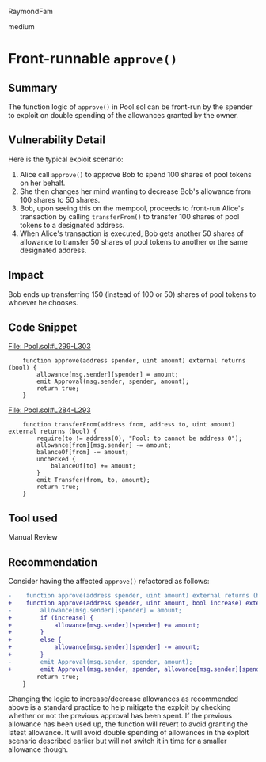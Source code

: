 RaymondFam

medium

# Front-runnable `approve()`

## Summary
The function logic of `approve()` in Pool.sol can be front-run by the spender to exploit on double spending of the allowances granted by the owner.  

## Vulnerability Detail
Here is the typical exploit scenario:

1. Alice call `approve()` to approve Bob to spend 100 shares of pool tokens on her behalf.
2. She then changes her mind wanting to decrease Bob's allowance from 100 shares to 50 shares.
3. Bob, upon seeing this on the mempool, proceeds to front-run Alice's transaction by calling `transferFrom()` to transfer 100 shares of pool tokens to a designated address.
4. When Alice's transaction is executed, Bob gets another 50 shares of allowance to transfer 50 shares of pool tokens to another or the same designated address.

## Impact
Bob ends up transferring 150 (instead of 100 or 50) shares of pool tokens to whoever he chooses.

## Code Snippet
[File: Pool.sol#L299-L303](https://github.com/sherlock-audit/2023-02-surge/blob/main/surge-protocol-v1/src/Pool.sol#L299-L303)

```solidity
    function approve(address spender, uint amount) external returns (bool) {
        allowance[msg.sender][spender] = amount;
        emit Approval(msg.sender, spender, amount);
        return true;
    }
```
[File: Pool.sol#L284-L293](https://github.com/sherlock-audit/2023-02-surge/blob/main/surge-protocol-v1/src/Pool.sol#L284-L293)

```solidity
    function transferFrom(address from, address to, uint amount) external returns (bool) {
        require(to != address(0), "Pool: to cannot be address 0");
        allowance[from][msg.sender] -= amount;
        balanceOf[from] -= amount;
        unchecked {
            balanceOf[to] += amount;
        }
        emit Transfer(from, to, amount);
        return true;
    }
```
## Tool used

Manual Review

## Recommendation
Consider having the affected `approve()` refactored as follows:

```diff
-    function approve(address spender, uint amount) external returns (bool) {
+    function approve(address spender, uint amount, bool increase) external returns (bool) {
-        allowance[msg.sender][spender] = amount;
+        if (increase) {
+            allowance[msg.sender][spender] += amount;
+        }
+        else {
+            allowance[msg.sender][spender] -= amount;
+        }
-        emit Approval(msg.sender, spender, amount);
+        emit Approval(msg.sender, spender, allowance[msg.sender][spender]);
        return true;
    }
```
Changing the logic to increase/decrease allowances as recommended above is a standard practice to help mitigate the exploit by checking whether or not the previous approval has been spent. If the previous allowance has been used up, the function will revert to avoid granting the latest allowance. It will avoid double spending of allowances in the exploit scenario described earlier but will not switch it in time for a smaller allowance though. 